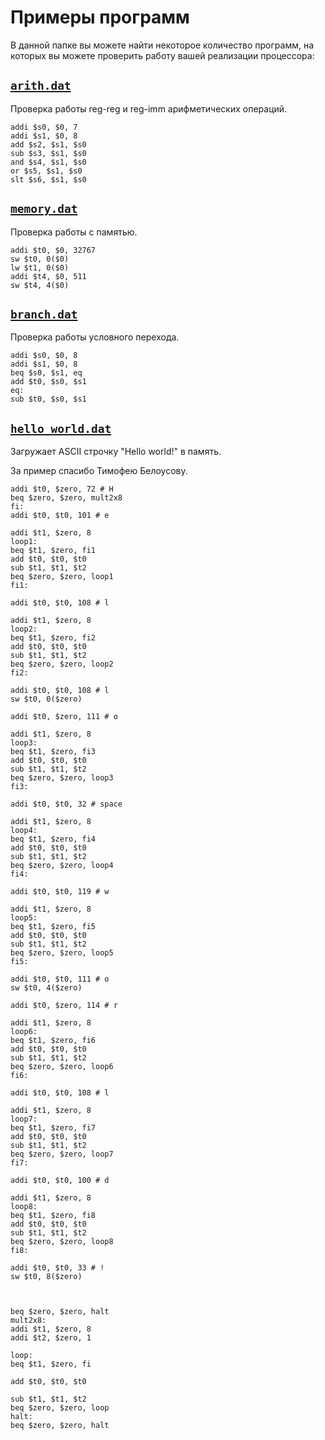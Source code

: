 # Примеры программ

В данной папке вы можете найти некоторое количество программ, на которых вы можете проверить
работу вашей реализации процессора:

## [`arith.dat`](./arith.dat)

Проверка работы reg-reg и reg-imm арифметических операций.

```
addi $s0, $0, 7
addi $s1, $0, 8
add $s2, $s1, $s0
sub $s3, $s1, $s0
and $s4, $s1, $s0
or $s5, $s1, $s0
slt $s6, $s1, $s0
```

## [`memory.dat`](./memory.dat)

Проверка работы с памятью.

```
addi $t0, $0, 32767
sw $t0, 0($0)
lw $t1, 0($0)
addi $t4, $0, 511
sw $t4, 4($0)
```

## [`branch.dat`](./branch.dat)

Проверка работы условного перехода.

```
addi $s0, $0, 8
addi $s1, $0, 8
beq $s0, $s1, eq
add $t0, $s0, $s1
eq:
sub $t0, $s0, $s1
```

## [`hello_world.dat`](./hello_world.dat)

Загружает ASCII строчку "Hello world!" в память.

За пример спасибо Тимофею Белоусову.

```
addi $t0, $zero, 72 # H
beq $zero, $zero, mult2x8
fi:
addi $t0, $t0, 101 # e

addi $t1, $zero, 8
loop1:
beq $t1, $zero, fi1
add $t0, $t0, $t0
sub $t1, $t1, $t2
beq $zero, $zero, loop1
fi1:

addi $t0, $t0, 108 # l

addi $t1, $zero, 8
loop2:
beq $t1, $zero, fi2
add $t0, $t0, $t0
sub $t1, $t1, $t2
beq $zero, $zero, loop2
fi2:

addi $t0, $t0, 108 # l
sw $t0, 0($zero)

addi $t0, $zero, 111 # o

addi $t1, $zero, 8
loop3:
beq $t1, $zero, fi3
add $t0, $t0, $t0
sub $t1, $t1, $t2
beq $zero, $zero, loop3
fi3:

addi $t0, $t0, 32 # space

addi $t1, $zero, 8
loop4:
beq $t1, $zero, fi4
add $t0, $t0, $t0
sub $t1, $t1, $t2
beq $zero, $zero, loop4
fi4:

addi $t0, $t0, 119 # w

addi $t1, $zero, 8
loop5:
beq $t1, $zero, fi5
add $t0, $t0, $t0
sub $t1, $t1, $t2
beq $zero, $zero, loop5
fi5:

addi $t0, $t0, 111 # o
sw $t0, 4($zero)

addi $t0, $zero, 114 # r

addi $t1, $zero, 8
loop6:
beq $t1, $zero, fi6
add $t0, $t0, $t0
sub $t1, $t1, $t2
beq $zero, $zero, loop6
fi6:

addi $t0, $t0, 108 # l

addi $t1, $zero, 8
loop7:
beq $t1, $zero, fi7
add $t0, $t0, $t0
sub $t1, $t1, $t2
beq $zero, $zero, loop7
fi7:

addi $t0, $t0, 100 # d

addi $t1, $zero, 8
loop8:
beq $t1, $zero, fi8
add $t0, $t0, $t0
sub $t1, $t1, $t2
beq $zero, $zero, loop8
fi8:

addi $t0, $t0, 33 # !
sw $t0, 8($zero)



beq $zero, $zero, halt
mult2x8:
addi $t1, $zero, 8
addi $t2, $zero, 1

loop:
beq $t1, $zero, fi

add $t0, $t0, $t0

sub $t1, $t1, $t2
beq $zero, $zero, loop
halt:
beq $zero, $zero, halt
```
